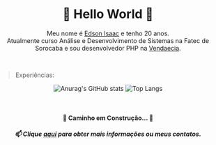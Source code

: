 <h1 align="center">🌟 Hello World 🦖</h1>

<p align="center">
	Meu nome é <a href="https://edssaac.github.io/portfolio/">Edson Isaac</a> e tenho 20 anos. <br>
	Atualmente curso Análise e Desenvolvimento de Sistemas na Fatec de Sorocaba e sou desenvolvedor PHP na <a href="https://www.vendaecia.com.br/">Vendaecia</a>.
</p>

<br>

>Experiências:

<div align="center">

![Anurag's GitHub stats](https://github-readme-stats.vercel.app/api?username=Edssaac&locale=pt-br&show_icons=true&theme=dracula)
![Top Langs](https://github-readme-stats.vercel.app/api/top-langs/?username=Edssaac&locale=pt-br&theme=dracula&layout=compact)

</div>

<br>


<h4 align="center"> 
	🚧  Caminho em Construção...  🚧
</h4>

<h5 align="center">
  📫 Clique <a href="https://edssaac.github.io/Portfolio/">aqui</a> para obter mais informações ou meus contatos.
</h5>

<!--
**Edssaac/Edssaac** is a ✨ _special_ ✨ repository because its `README.md` (this file) appears on your GitHub profile.

Here are some ideas to get you started:

- 🔭 I’m currently working on ...
- 🌱 I’m currently learning ...
- 👯 I’m looking to collaborate on ...
- 🤔 I’m looking for help with ...
- 💬 Ask me about ...
- 📫 How to reach me: ...
- 😄 Pronouns: ...
- ⚡ Fun fact: ...
-->

